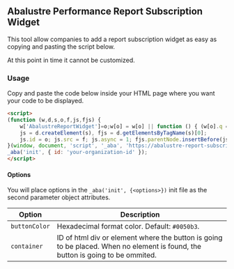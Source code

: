 ## Abalustre Performance Report Subscription Widget

This tool allow companies to add a report subscription widget as easy as copying and pasting the script below.

At this point in time it cannot be customized.

### Usage

Copy and paste the code below inside your HTML page where you want your code to be displayed.

```html
<script>
(function (w,d,s,o,f,js,fjs) {
    w['AbalustreReportWidget']=o;w[o] = w[o] || function () { (w[o].q = w[o].q || []).push(arguments) };
    js = d.createElement(s), fjs = d.getElementsByTagName(s)[0];
    js.id = o; js.src = f; js.async = 1; fjs.parentNode.insertBefore(js, fjs);
}(window, document, 'script', '_aba', 'https://abalustre-report-subscription.s3.amazonaws.com/widget.js'));
_aba('init', { id: 'your-organization-id' }); 
</script>
```

#### Options

You will place options in the `_aba('init', {<options>})` init file as the second parameter object attributes.

| Option | Description |
| - | - |
| `buttonColor` | Hexadecimal format color. Default: `#0050b3`. |
| `container` | ID of html div or element where the button is going to be placed. When no element is found, the button is going to be ommited. |

